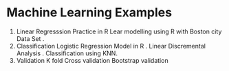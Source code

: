# Machine Learning Examples 
1. Linear Regresssion Practice in R
    Lear modelling using R with Boston city Data Set . 
2. Classification 
    Logistic Regression Model in R . 
    Linear Discremental Analysis . 
    Classification using KNN. 
3. Validation 
    K fold Cross validation 
    Bootstrap validation
